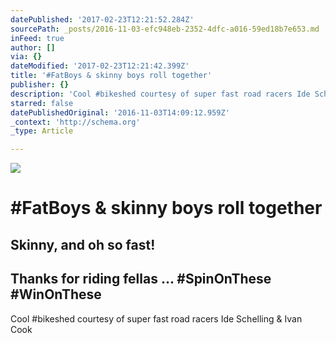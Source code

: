 ```yaml
---
datePublished: '2017-02-23T12:21:52.284Z'
sourcePath: _posts/2016-11-03-efc948eb-2352-4dfc-a016-59ed18b7e653.md
inFeed: true
author: []
via: {}
dateModified: '2017-02-23T12:21:42.399Z'
title: '#FatBoys & skinny boys roll together'
publisher: {}
description: 'Cool #bikeshed courtesy of super fast road racers Ide Schelling & Ivan Cook'
starred: false
datePublishedOriginal: '2016-11-03T14:09:12.959Z'
_context: 'http://schema.org'
_type: Article

---
```

![](https://the-grid-user-content.s3-us-west-2.amazonaws.com/59fb58da-eaa3-4313-a01c-af72a76c185c.png)

# \#FatBoys & skinny boys roll together

## Skinny, and oh so fast! 

## Thanks for riding fellas ... \#SpinOnThese \#WinOnThese 

Cool \#bikeshed courtesy of super fast road racers Ide Schelling & Ivan Cook